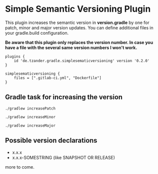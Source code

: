 # Simple Semantic Versioning Plugin

This plugin increases the semantic version in **version.gradle** by one 
for patch, minor and major version updates. 
You can define additional files in your gradle.build configuration.

**Be aware that this plugin only replaces the version number. 
In case you have a file with the several same version numbers I won't work.**

```
plugins {
    id 'de.tzander.gradle.simplesematicversioning' version '0.2.0'
}

simplesematicversioning {
    files = [".gitlab-ci.yml", "Dockerfile"]
}
```

## Gradle task for increasing the version

`./gradlew increasePatch`

`./gradlew increaseMinor`

`./gradlew increaseMajor`


## Possible version declarations

* x.x.x
* x.x.x-SOMESTRING (like SNAPSHOT OR RELEASE) 

more to come.
